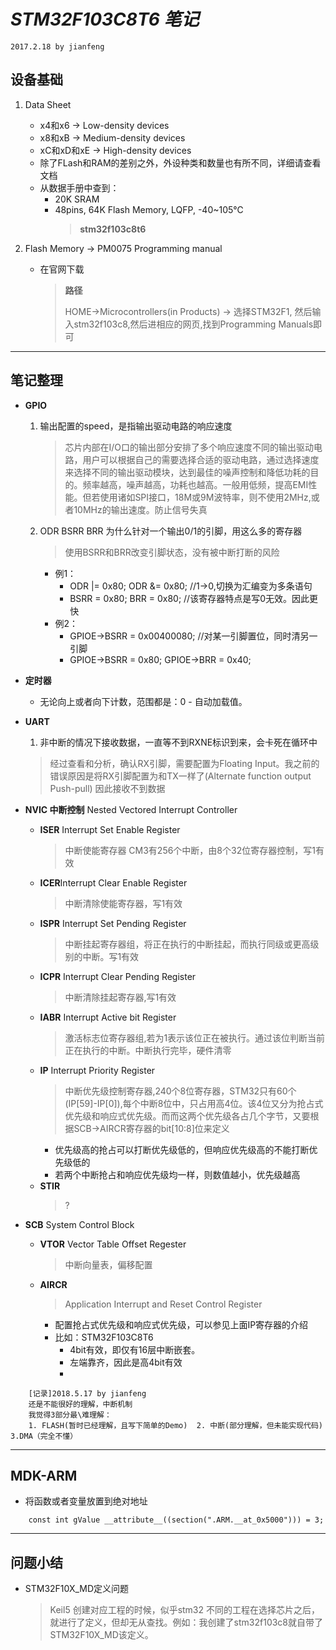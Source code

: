 *STM32F103C8T6 笔记*
=================================================
`2017.2.18 by jianfeng`

## **设备基础**
1. Data Sheet
	- x4和x6 -> Low-density devices
	- x8和xB -> Medium-density devices
	- xC和xD和xE -> High-density devices
	- 除了FLash和RAM的差别之外，外设种类和数量也有所不同，详细请查看文档
	- 从数据手册中查到：
		- 20K SRAM
		- 48pins, 64K Flash Memory, LQFP, -40~105℃
			>**stm32f103c8t6**

2. Flash Memory -> PM0075 Programming manual
	- 在官网下载
		>**路径**
		>
		>HOME->Microcontrollers(in Products) -> 选择STM32F1,
		然后输入stm32f103c8,然后进相应的网页,找到Programming Manuals即可


--------------------------------------------------------------------
## **笔记整理**
- **GPIO**
	1. 输出配置的speed，是指输出驱动电路的响应速度
		>芯片内部在I/O口的输出部分安排了多个响应速度不同的输出驱动电路，用户可以根据自己的需要选择合适的驱动电路，通过选择速度来选择不同的输出驱动模块，达到最佳的噪声控制和降低功耗的目的。频率越高，噪声越高，功耗也越高。一般用低频，提高EMI性能。但若使用诸如SPI接口，18M或9M波特率，则不使用2MHz,或者10MHz的输出速度。防止信号失真
	2.  ODR BSRR BRR 为什么针对一个输出0/1的引脚，用这么多的寄存器
		> 使用BSRR和BRR改变引脚状态，没有被中断打断的风险
		- 例1：
			- ODR |= 0x80; ODR &= 0x80;		//1->0,切换为汇编变为多条语句
			- BSRR = 0x80; BRR = 0x80;		//该寄存器特点是写0无效。因此更快
		- 例2：
			- GPIOE->BSRR = 0x00400080;		//对某一引脚置位，同时清另一引脚
			- GPIOE->BSRR = 0x80; GPIOE->BRR = 0x40;
- **定时器**
	- 无论向上或者向下计数，范围都是：0 - 自动加载值。
- **UART**
	1. 非中断的情况下接收数据，一直等不到RXNE标识到来，会卡死在循环中
	> 经过查看和分析，确认RX引脚，需要配置为Floating Input。我之前的错误原因是将RX引脚配置为和TX一样了(Alternate function output Push-pull)
	> 因此接收不到数据

- **NVIC 中断控制** Nested Vectored Interrupt Controller
	- **ISER** Interrupt Set Enable Register
		> 中断使能寄存器 CM3有256个中断，由8个32位寄存器控制，写1有效
	- **ICER**Interrupt Clear Enable Register
		> 中断清除使能寄存器，写1有效
	- **ISPR** Interrupt Set Pending Register
		> 中断挂起寄存器组，将正在执行的中断挂起，而执行同级或更高级别的中断。写1有效
	- **ICPR** Interrupt Clear Pending Register
		> 中断清除挂起寄存器,写1有效
	- **IABR** Interrupt Active bit Register
		> 激活标志位寄存器组,若为1表示该位正在被执行。通过该位判断当前正在执行的中断。中断执行完毕，硬件清零
	- **IP** Interrupt Priority Register
		> 中断优先级控制寄存器,240个8位寄存器，STM32只有60个(IP[59]-IP[0]),每个中断8位中，只占用高4位。该4位又分为抢占式优先级和响应式优先级。而而这两个优先级各占几个字节，又要根据SCB->AIRCR寄存器的bit[10:8]位来定义
		- 优先级高的抢占可以打断优先级低的，但响应优先级高的不能打断优先级低的
		- 若两个中断抢占和响应优先级均一样，则数值越小，优先级越高
	- **STIR**
		> ?
- **SCB** System Control Block
	- **VTOR** Vector Table Offset Regester
		> 中断向量表，偏移配置
	- **AIRCR**
		> Application Interrupt and Reset Control Register
		- 配置抢占式优先级和响应式优先级，可以参见上面IP寄存器的介绍
		- 比如：STM32F103C8T6
			- 4bit有效，即仅有16层中断嵌套。
			- 左端靠齐，因此是高4bit有效
			- 

```
	[记录]2018.5.17 by jianfeng
	还是不能很好的理解，中断机制
	我觉得3部分最\难理解：
	1. FLASH(暂时已经理解，且写下简单的Demo)  2. 中断(部分理解，但未能实现代码)  3.DMA（完全不懂）
```

--------------------------------------------------------------------
## **MDK-ARM**
- 将函数或者变量放置到绝对地址
```
	const int gValue __attribute__((section(".ARM.__at_0x5000"))) = 3;
```



--------------------------------------------------------------------
## **问题小结**
- STM32F10X_MD定义问题
	> Keil5 创建对应工程的时候，似乎stm32 不同的工程在选择芯片之后，就进行了定义，但却无从查找。例如：我创建了stm32f103c8就自带了STM32F10X_MD该定义。